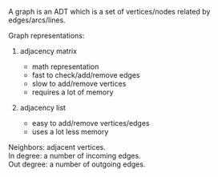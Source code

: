 A graph is an ADT which is a set of vertices/nodes related by edges/arcs/lines.

Graph representations:

1. adjacency matrix

    - math representation
    - fast to check/add/remove edges
    - slow to add/remove vertices
    - requires a lot of memory

2. adjacency list

    - easy to add/remove vertices/edges
    - uses a lot less memory

Neighbors: adjacent vertices.  
In degree: a number of incoming edges.  
Out degree: a number of outgoing edges.


